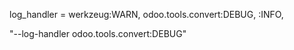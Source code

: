 log_handler = werkzeug:WARN, odoo.tools.convert:DEBUG, :INFO,

"--log-handler odoo.tools.convert:DEBUG" 